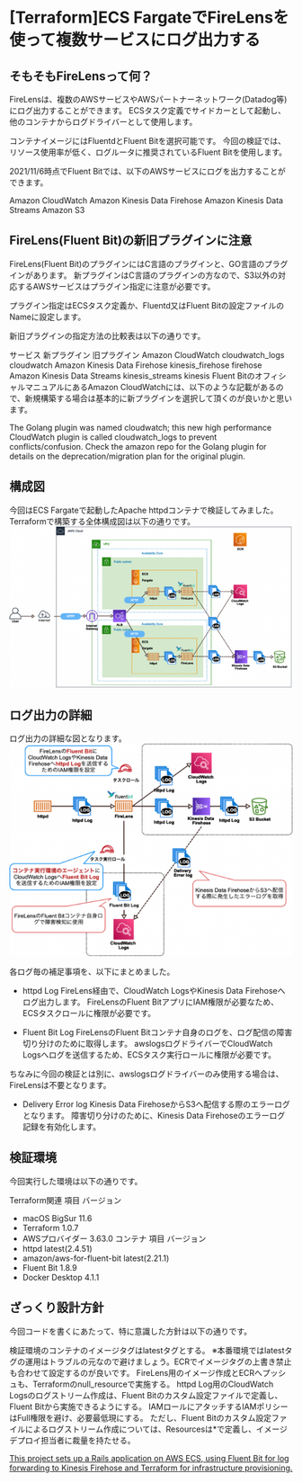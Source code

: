 # [Terraform]ECS FargateでFireLensを使って複数サービスにログ出力する

## そもそもFireLensって何？
FireLensは、複数のAWSサービスやAWSパートナーネットワーク(Datadog等)にログ出力することができます。 ECSタスク定義でサイドカーとして起動し、他のコンテナからログドライバーとして使用します。

コンテナイメージにはFluentdとFluent Bitを選択可能です。
今回の検証では、リソース使用率が低く、ログルータに推奨されているFluent Bitを使用します。

2021/11/6時点でFluent Bitでは、以下のAWSサービスにログを出力することができます。

Amazon CloudWatch
Amazon Kinesis Data Firehose
Amazon Kinesis Data Streams
Amazon S3


## FireLens(Fluent Bit)の新旧プラグインに注意
FireLens(Fluent Bit)のプラグインにはC言語のプラグインと、GO言語のプラグインがあります。
新プラグインはC言語のプラグインの方なので、S3以外の対応するAWSサービスはプラグイン指定に注意が必要です。

プラグイン指定はECSタスク定義か、Fluentd又はFluent Bitの設定ファイルのNameに設定します。

新旧プラグインの指定方法の比較表は以下の通りです。

サービス	新プラグイン	旧プラグイン
Amazon CloudWatch	cloudwatch_logs	cloudwatch
Amazon Kinesis Data Firehose	kinesis_firehose	firehose
Amazon Kinesis Data Streams	kinesis_streams	kinesis
Fluent BitのオフィシャルマニュアルにあるAmazon CloudWatchには、以下のような記載があるので、新規構築する場合は基本的に新プラグインを選択して頂くのが良いかと思います。

The Golang plugin was named cloudwatch; this new high performance CloudWatch plugin is called cloudwatch_logs to prevent conflicts/confusion. Check the amazon repo for the Golang plugin for details on the deprecation/migration plan for the original plugin.

## 構成図
今回はECS Fargateで起動したApache httpdコンテナで検証してみました。
Terraformで構築する全体構成図は以下の通りです。
![alt text](image.png)



## ログ出力の詳細
ログ出力の詳細な図となります。
![alt text](image-1.png)



各ログ毎の補足事項を、以下にまとめました。

- httpd Log
FireLens経由で、CloudWatch LogsやKinesis Data Firehoseへログ出力します。
FireLensのFluent BitアプリにIAM権限が必要なため、ECSタスクロールに権限が必要です。

- Fluent Bit Log
FireLensのFluent Bitコンテナ自身のログを、ログ配信の障害切り分けのために取得します。 awslogsログドライバーでCloudWatch Logsへログを送信するため、ECSタスク実行ロールに権限が必要です。

ちなみに今回の検証とは別に、awslogsログドライバーのみ使用する場合は、FireLensは不要となります。

- Delivery Error log
Kinesis Data FirehoseからS3へ配信する際のエラーログとなります。
障害切り分けのために、Kinesis Data Firehoseのエラーログ記録を有効化します。



## 検証環境
今回実行した環境は以下の通りです。

Terraform関連
項目	バージョン
- macOS BigSur	11.6
- Terraform	1.0.7
- AWSプロバイダー	3.63.0
コンテナ
項目	バージョン
- httpd	latest(2.4.51)
- amazon/aws-for-fluent-bit	latest(2.21.1)
- Fluent Bit	1.8.9
- Docker Desktop	4.1.1

## ざっくり設計方針
今回コードを書くにあたって、特に意識した方針は以下の通りです。

検証環境のコンテナのイメージタグはlatestタグとする。
※本番環境ではlatestタグの運用はトラブルの元なので避けましょう。ECRでイメージタグの上書き禁止も合わせて設定するのが良いです。
FireLens用のイメージ作成とECRへプッシュも、Terraformのnull_resourceで実施する。
httpd Log用のCloudWatch Logsのログストリーム作成は、Fluent Bitのカスタム設定ファイルで定義し、Fluent Bitから実施できるようにする。
IAMロールにアタッチするIAMポリシーはFull権限を避け、必要最低現にする。
ただし、Fluent Bitのカスタム設定ファイルによるログストリーム作成については、Resourcesは*で定義し、イメージデプロイ担当者に裁量を持たせる。


[This project sets up a Rails application on AWS ECS, using Fluent Bit for log forwarding to Kinesis Firehose and Terraform for infrastructure provisioning.](https://dev.classmethod.jp/articles/terraform-ecs-fargate-firelens-log-output/)